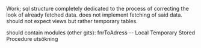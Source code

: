 Work; sql structure
completely dedicated to the process of correcting the look of already fetched data.
does not implement fetching of said data.
should not expect views but rather temporary tables.

should contain modules (other gits): 
	fnrToAdress -- Local Temporary Stored Procedure
	utsökning
